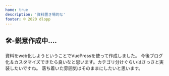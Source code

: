 ```yaml
---
home: true
description: '資料置き場的な'
footer: © 2020 dlopp
---
```

## 🛠-鋭意作成中....
資料をweb化しようということでVuePressを使って作成しました。
今後ブログ化＆カスタマイズできたら良いなと思います。カテゴリ分けぐらいはさっさと実装したいですね。
落ち着いた雰囲気はそのままにしたいと思います。

